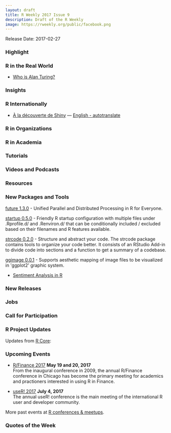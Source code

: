 ```yaml
---
layout: draft
title: R Weekly 2017 Issue 9
description: Draft of the R Weekly
image: https://rweekly.org/public/facebook.png
---
```


Release Date: 2017-02-27

### Highlight




### R in the Real World

+ [Who is Alan Turing?](https://www.r-bloggers.com/who-is-alan-turing/)

### Insights



### R Internationally

+ [À la découverte de Shiny](http://www.thinkr.fr/a-decouverte-de-shiny/) — [English - autotranslate](http://translate.google.com/translate?hl=&sl=fr&tl=en&u=http://www.thinkr.fr/a-decouverte-de-shiny/)

### R in Organizations



### R in Academia


### Tutorials



### Videos and Podcasts




### Resources





### New Packages and Tools

[future 1.3.0](http://www.jottr.org/2017/02/future-reproducible-rngs-futurelapply.html) - Unified Parallel and Distributed Processing in R for Everyone.

[startup 0.5.0](https://cran.r-project.org/package=startup) - Friendly R startup configuration with multiple files under .Rprofile.d/ and .Renviron.d/ that can be conditionally included / excluded based on their filenames and R features available.

[strcode 0.2.0](https://lorenzwalthert.github.io/strcode1/) - Structure and abstract your code. The strcode package contains tools to organize your code better. It consists of an RStudio Add-in to divide code into sections and a function to get a summary of a codebase.

[ggimage 0.0.1](https://cran.r-project.org/package=ggimage) - Supports aesthetic mapping of image files to be visualized in 'ggplot2' graphic system.

+ [Sentiment Analysis in R](http://www.rblog.uni-freiburg.de/2017/02/21/sentiment-analysis-in-r/)

### New Releases


### Jobs



### Call for Participation



### R Project Updates


Updates from [R Core](http://developer.r-project.org/blosxom.cgi/R-devel/NEWS):



### Upcoming Events

+ [R/Finance 2017](http://www.rinfinance.com/) **May 19 and 20, 2017**  <br />
From the inaugural conference in 2009, the annual R/Finance conference in Chicago has become the primary meeting for academics and practioners interested in using R in Finance. 

+ [useR! 2017](http://user2017.brussels/) **July 4, 2017** <br />
The annual useR! conference is the main meeting of the international R user and developer community.

More past events at [R conferences & meetups](https://conf.rweekly.org).

### Quotes of the Week


